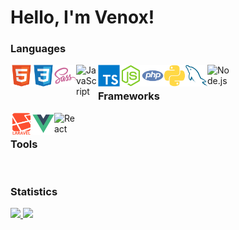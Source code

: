 # Hello, I'm Venox!

### Languages 
<img align="left" alt="HTML5" width="35px" src="https://github.com/devicons/devicon/blob/master/icons/html5/html5-original.svg" />
<img align="left" alt="CSS3" width="35px" src="https://github.com/devicons/devicon/blob/master/icons/css3/css3-original.svg" />
<img align="left" alt="Sass" width="35px" src="https://github.com/devicons/devicon/blob/master/icons/sass/sass-original.svg" />
<img align="left" alt="JavaScript" width="35px" src="https://github.com/abranhe/programming-languages-logos/blob/master/src/javascript/javascript_128x128.png" />
<img align="left" alt="TypeScript" width="35px" src="https://github.com/devicons/devicon/blob/master/icons/typescript/typescript-original.svg" />
<img align="left" alt="Node.js" width="35px" src="https://github.com/devicons/devicon/blob/master/icons/nodejs/nodejs-plain.svg" />
<img align="left" alt="PHP" width="35px" src="https://github.com/devicons/devicon/blob/master/icons/php/php-plain.svg" />
<img align="left" alt="Python" width="35px" src="https://github.com/devicons/devicon/blob/master/icons/python/python-plain.svg" />
<img align="left" alt="MySQL" width="35px" src="https://github.com/devicons/devicon/blob/master/icons/mysql/mysql-plain.svg" />
<img align="left" alt="Node.js" width="35px" src="https://github.com/devicons/devicon/blob/master/lua/lua-plain-wordmark.svg" />

<br />

### Frameworks
<img align="left" alt="Node.js" width="35px" src="https://github.com/devicons/devicon/blob/master/icons/laravel/laravel-plain-wordmark.svg" />
<img align="left" alt="Vue" width="35px" src="https://github.com/devicons/devicon/blob/master/icons/vuejs/vuejs-original.svg" />
<img align="left" alt="React" width="35px" src="https://github.com/devicons/devicon/blob/master/icons/react-original-wordmark.svg" />

<br />

### Tools

<br />


### Statistics
<a href="https://github.com/venoxdevpl">
  <img height="150em" src="https://github-readme-stats-eight-theta.vercel.app/api?username=venoxdevpl&show_icons=true&theme=vue-dark&include_all_commits=true&count_private=true" />
  <img height="150em" src="https://github-readme-stats-eight-theta.vercel.app/api/top-langs/?username=venoxdevpl&layout=compact&theme=vue-dark&hide=html" />
</a>
